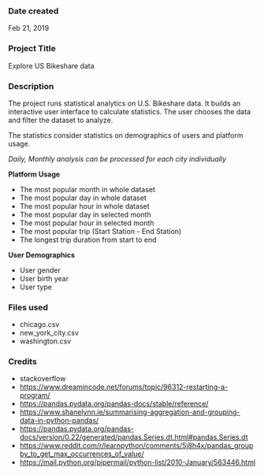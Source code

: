 ### Date created
Feb 21, 2019

### Project Title
Explore US Bikeshare data

### Description
The project runs statistical analytics on U.S. Bikeshare data. It builds an interactive user interface to calculate statistics. The user chooses the data and filter the dataset to analyze.

The statistics consider statistics on demographics of users and platform usage.

*Daily, Monthly analysis can be processed for each city individually*

**Platform Usage**
- The most popular month in whole dataset
- The most popular day in whole dataset
- The most popular hour in whole dataset
- The most popular day in selected month
- The most popular hour in selected month
- The most popular trip (Start Station - End Station)
- The longest trip duration from start to end

**User Demographics**
- User gender
- User birth year
- User type

### Files used
- chicago.csv
- new_york_city.csv
- washington.csv

### Credits
- stackoverflow
- https://www.dreamincode.net/forums/topic/96312-restarting-a-program/
- https://pandas.pydata.org/pandas-docs/stable/reference/
- https://www.shanelynn.ie/summarising-aggregation-and-grouping-data-in-python-pandas/
- https://pandas.pydata.org/pandas-docs/version/0.22/generated/pandas.Series.dt.html#pandas.Series.dt
- https://www.reddit.com/r/learnpython/comments/5j8h4x/pandas_groupby_to_get_max_occurrences_of_value/
- https://mail.python.org/pipermail/python-list/2010-January/563446.html
